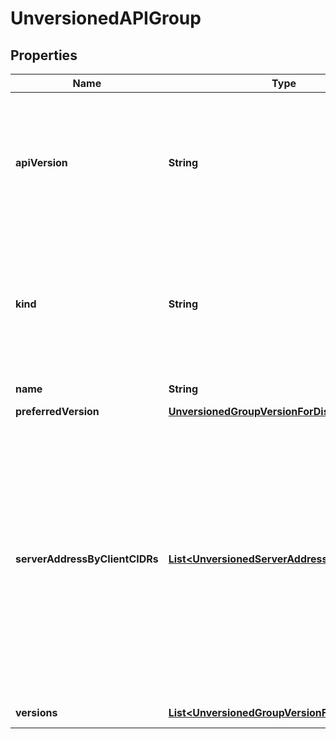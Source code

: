 
# UnversionedAPIGroup

## Properties
Name | Type | Description | Notes
------------ | ------------- | ------------- | -------------
**apiVersion** | **String** | APIVersion defines the versioned schema of this representation of an object. Servers should convert recognized schemas to the latest internal value, and may reject unrecognized values. More info: http://releases.k8s.io/release-1.4/docs/devel/api-conventions.md#resources |  [optional]
**kind** | **String** | Kind is a string value representing the REST resource this object represents. Servers may infer this from the endpoint the client submits requests to. Cannot be updated. In CamelCase. More info: http://releases.k8s.io/release-1.4/docs/devel/api-conventions.md#types-kinds |  [optional]
**name** | **String** | name is the name of the group. | 
**preferredVersion** | [**UnversionedGroupVersionForDiscovery**](UnversionedGroupVersionForDiscovery.md) |  |  [optional]
**serverAddressByClientCIDRs** | [**List&lt;UnversionedServerAddressByClientCIDR&gt;**](UnversionedServerAddressByClientCIDR.md) | a map of client CIDR to server address that is serving this group. This is to help clients reach servers in the most network-efficient way possible. Clients can use the appropriate server address as per the CIDR that they match. In case of multiple matches, clients should use the longest matching CIDR. The server returns only those CIDRs that it thinks that the client can match. For example: the master will return an internal IP CIDR only, if the client reaches the server using an internal IP. Server looks at X-Forwarded-For header or X-Real-Ip header or request.RemoteAddr (in that order) to get the client IP. | 
**versions** | [**List&lt;UnversionedGroupVersionForDiscovery&gt;**](UnversionedGroupVersionForDiscovery.md) | versions are the versions supported in this group. | 



